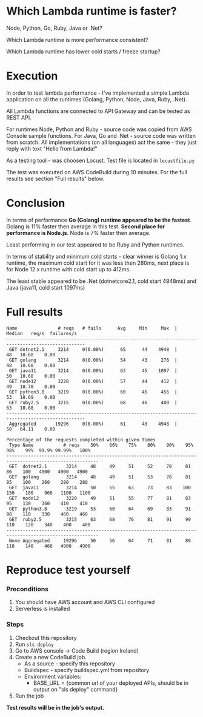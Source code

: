 # Which Lambda runtime is faster? 

Node, Python, Go, Ruby, Java or .Net?

Which Lambda runtime is more performance consistent?

Which Lambda runtime has lower cold starts / freeze startup?

# Execution

In order to test lambda performance - I've implemented a simple Lambda application 
on all the runtimes (Golang, Python, Node, Java, Ruby, .Net).

All Lambda functions are connected to API Gateway and can be tested as REST API.

For runtimes Node, Python and Ruby - source code was copied from AWS Console sample functions.
For Java, Go and .Net - source code was written from scratch.
All implementations (on all languages) act the same - they just reply with text "Hello from Lambda!"

As a testing tool - was choosen Locust. Test file is located in ```locustfile.py```

The test was executed on AWS CodeBuild during 10 minutes. For the full results see section "Full results" below.

# Conclusion

In terms of performance **Go (Golang) runtime appeared to be the fastest**. Golang is 11% faster then average in this test.
**Second place for performance is Node.js**. Node is 7% faster then average.

Least performing in our test appeared to be Ruby and Python runtimes.

In terms of stability and minimum cold starts - clear winner is Golang 1.x runtime, 
the maximum cold start for it was less then 280ms, next place is for Node 12.x runtime
 with cold start up to 412ms.

The least stable appeared to be .Net (dotnetcore2.1, cold start 4948ms) and Java (java11, cold start 1097ms) 


# Full results
```
Name               # reqs   # fails      Avg     Min     Max  |  Median   req/s  failures/s
---------------------------------------------------------------------------------------------------
 GET dotnet2.1     3214     0(0.00%)      65      44    4948  |      48   10.68    0.00
 GET golang        3214     0(0.00%)      54      43     276  |      48   10.68    0.00
 GET java11        3214     0(0.00%)      63      45    1097  |      50   10.68    0.00
 GET node12        3220     0(0.00%)      57      44     412  |      49   10.70    0.00
 GET python3.8     3219     0(0.00%)      60      45     456  |      53   10.69    0.00
 GET ruby2.5       3215     0(0.00%)      68      46     400  |      63   10.68    0.00
---------------------------------------------------------------------------------------------------
 Aggregated       19296     0(0.00%)      61      43    4948  |      50   64.11    0.00

Percentage of the requests completed within given times
 Type Name           # reqs    50%    66%    75%    80%    90%    95%    98%    99%  99.9% 99.99%   100%
--------------------------------------------------------------------------------------------------------
 GET  dotnet2.1       3214     48     49     51     52     78     81     86    100   4900   4900   4900
 GET  golang          3214     48     49     51     53     78     81     85    100    260    280    280
 GET  java11          3214     50     55     63     73     83    100    150    180    960   1100   1100
 GET  node12          3220     49     51     55     77     81     83     95    130    360    410    410
 GET  python3.8       3219     53     60     64     69     83     91     98    110    330    460    460
 GET  ruby2.5         3215     63     68     76     81     91     99    110    120    340    400    400
--------------------------------------------------------------------------------------------------------
 None Aggregated     19296     50     56     64     71     81     89    110    140    460   4900   4900
```

# Reproduce test yourself

### Preconditions

1. You should have AWS account and AWS CLI configured
1. Serverless is installed

### Steps

1. Checkout this repository
2. Run ```sls deploy```
3. Go to AWS console -> Code Build (region Ireland)
4. Create a new CodeBuild job.
    - As a source - specify this repository
    - Buildspec - specify buildspec.yml from repository
    - Environment variables: 
        - BASE_URL = {common url of your deployed APIs, should be in output on "sls deploy" command}
5. Run the job    

**Test results will be in the job's output.**
